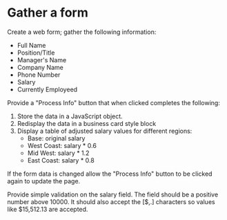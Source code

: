 ﻿# Gather a form

Create a web form; gather the following information:
<ul>
	<li>Full Name</li>
	<li>Position/Title</li>
	<li>Manager's Name</li>
	<li>Company Name</li>
	<li>Phone Number</li>
	<li>Salary</li>
	<li>Currently Employeed</li>
</ul>

Provide a "Process Info" button that when clicked completes the following:

<ol>
	<li>Store the data in a JavaScript object.</li>
	<li>Redisplay the data in a business card style block</li>
	<li>Display a table of adjusted salary values for different regions:
		<ul>
			<li>Base: original salary</li>
			<li>West Coast: salary * 0.6</li>
			<li>Mid West: salary * 1.2</li>
			<li>East Coast: salary * 0.8</li>
		</ul>
	</li>
</ol>

If the form data is changed allow the "Process Info" button to be clicked again to update the page.

Provide simple validation on the salary field. The field should be a positive number above 10000.
It should also accept the [$,.] characters so values like $15,512.13 are accepted.